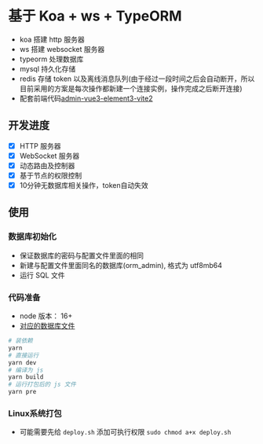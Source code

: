 # 基于 Koa + ws + TypeORM

- koa 搭建 http 服务器
- ws 搭建 websocket 服务器
- typeorm 处理数据库
- mysql 持久化存储
- redis 存储 token 以及离线消息队列(由于经过一段时间之后会自动断开，所以目前采用的方案是每次操作都新建一个连接实例，操作完成之后断开连接)
- 配套前端代码[admin-vue3-element3-vite2](https://gitee.com/BluseYoung-web/admin-vue3-element3-vite2)

## 开发进度

- [x] HTTP 服务器
- [x] WebSocket 服务器
- [x] 动态路由及控制器
- [x] 基于节点的权限控制
- [x] 10分钟无数据库相关操作，token自动失效

## 使用

### 数据库初始化

- 保证数据库的密码与配置文件里面的相同
- 新建与配置文件里面同名的数据库(orm_admin), 格式为 utf8mb64
- 运行 SQL 文件

### 代码准备

- node 版本： 16+
- [对应的数据库文件](./orm_admin.sql)

```bash
# 装依赖
yarn
# 直接运行
yarn dev
# 编译为 js
yarn build
# 运行打包后的 js 文件
yarn pre
```

### Linux系统打包

- 可能需要先给 `deploy.sh` 添加可执行权限 `sudo chmod a+x deploy.sh`